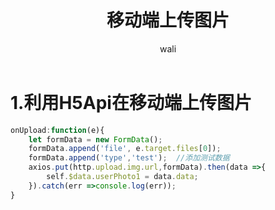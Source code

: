 ﻿---
layout: post
title: 移动端上传图片   #标题
tagline: 用h5Api上传图片
category: mobile      #分类
author: wali    #作者
tag: mobile     #标签
ghurl:        #github url
ghurl_zip:   #github zip下载

post_nav: false
---

# 1.利用H5Api在移动端上传图片

```javascript
onUpload:function(e){
	let formData = new FormData();
	formData.append('file', e.target.files[0]);
	formData.append('type','test');  //添加测试数据
	axios.put(http.upload.img.url,formData).then(data =>{
		self.$data.userPhoto1 = data.data;
	}).catch(err =>console.log(err));
}


```














